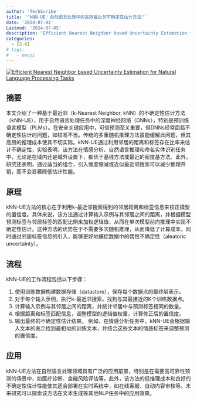 ```yaml
---
author: 'TechScribe'
title: '"kNN-UE：自然语言处理中的高效最近邻不确定性估计方法"'
date: '2024-07-02'
Lastmod: '2024-07-05'
description: 'Efficient Nearest Neighbor based Uncertainty Estimation for Natural Language Processing Tasks'
categories:
  - CS.AI
# tags:
#   - emoji
---
```


[![Efficient Nearest Neighbor based Uncertainty Estimation for Natural Language Processing Tasks](https://arxiv-research-1301205113.cos.ap-guangzhou.myqcloud.com/images/2407.02138v1.pdf_0.jpg)](https://arxiv.org/abs/2407.02138v1)

## 摘要

本文介绍了一种基于最近邻（k-Nearest Neighbor, kNN）的不确定性估计方法（kNN-UE），用于自然语言处理任务中的深度神经网络（DNNs），特别是预训练语言模型（PLMs）。在安全关键应用中，可信预测至关重要，但DNNs经常面临不确定性估计的问题，如校准不当。传统的多重随机推理方法虽能缓解此问题，但其高昂的推理成本使其不切实际。kNN-UE通过利用邻居的距离和标签存在比率来估计不确定性，实验表明，该方法在情感分析、自然语言推理和命名实体识别任务中，无论是在域内还是域外设置下，都优于基线方法或最近的密度基方法。此外，研究还表明，通过适当的组合，引入维度缩减或近似最近邻搜索可以减少推理开销，而不会显著降低估计性能。<!--more-->

## 原理

kNN-UE方法的核心在于利用k-最近邻搜索得到的邻居距离和标签信息来校正模型的置信度。具体来说，该方法通过计算输入示例与其邻居之间的距离，并根据模型预测标签与邻居标签的匹配比例来加权逻辑值，从而在单次模型前向推理中实现不确定性估计。这种方法的优势在于不需要多次随机推理，从而降低了计算成本，同时通过邻居标签信息的引入，能够更好地捕捉数据中的偶然不确定性（aleatoric uncertainty）。

## 流程

kNN-UE的工作流程包括以下步骤：
1. 使用训练数据构建数据存储（datastore），保存每个数据点的最终层表示。
2. 对于每个输入示例，执行k-最近邻搜索，找到与其最接近的K个训练数据点。
3. 计算输入示例与其邻居之间的距离，并统计邻居中与预测标签相同的数量。
4. 根据距离和标签匹配信息，调整模型的逻辑值权重，计算修正后的置信度。
5. 输出最终的不确定性估计结果。
例如，在情感分析任务中，kNN-UE会根据输入文本的表示找到最相似的训练文本，并结合这些文本的情感标签来调整预测的置信度。

## 应用

kNN-UE方法在自然语言处理领域具有广泛的应用前景，特别是在需要高可靠性预测的场景中，如医疗诊断、金融风险评估等。此外，该方法的低推理成本和良好的不确定性估计性能使其适合部署在实时系统中，如在线客服、自动内容审核等。未来研究可以探索该方法在文本生成等其他NLP任务中的应用效果。